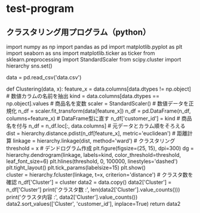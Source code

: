 # test-program
## クラスタリング用プログラム（python）

import numpy as np
import pandas as pd
import matplotlib.pyplot as plt
import seaborn as sns
import matplotlib.ticker as ticker
from sklearn.preprocessing import StandardScaler
from scipy.cluster import hierarchy
sns.set()

data = pd.read_csv('data.csv')

def Clustering(data, x):
    feature_x = data.columns[data.dtypes != np.object] # 数値カラムの名前を抽出
    kind = data.columns[data.dtypes == np.object].values # 商品名を変数
    scaler = StandardScaler() # 数値データを正規化
    n_df = scaler.fit_transform(data[feature_x])
    n_df = pd.DataFrame(n_df, columns=feature_x) # DataFrame型に直す
    n_df['customer_id'] = kind # 商品名を付与
    n_df = n_df.loc[:, data.columns] # 元データとカラム順をそろえる
    dist = hierarchy.distance.pdist(n_df[feature_x], metric='euclidean') # 距離計算
    linkage = hierarchy.linkage(dist, method='ward') # クラスタリング
    threshold = x # デンドログラム作成
    plt.figure(figsize=(25, 15), dpi=300)
    dg = hierarchy.dendrogram(linkage, labels=kind, color_threshold=threshold, leaf_font_size=6)
    plt.hlines(threshold, 0, 100000, linestyles='dashed')
    plt.tight_layout()
    plt.tick_params(labelsize=15)
    plt.show()    
    cluster = hierarchy.fcluster(linkage, t=x, criterion='distance') # クラスタ数を確認
    n_df['Cluster'] = cluster
    data2 = data.copy()
    data2['Cluster'] = n_df['Cluster']
    print('クラスタ数 :', len(data2['Cluster'].value_counts()))
    print('クラスタ内容 :', data2['Cluster'].value_counts())
    data2.sort_values(['Cluster', 'customer_id'], inplace=True)
    return data2
